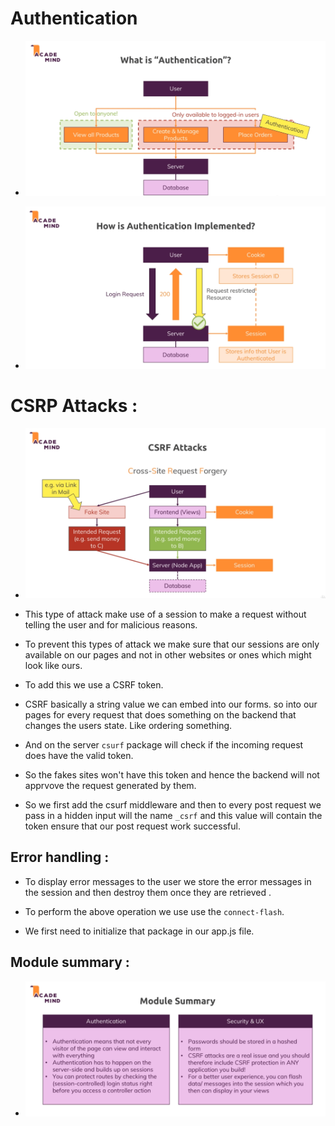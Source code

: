 # Authentication 

* ![](2022-05-13-22-51-11.png)

* ![](2022-05-13-22-53-17.png)

# CSRP Attacks : 

* ![](2022-05-13-23-42-09.png)

* This type of attack make use of a session to make a request without telling the user and for malicious reasons.

* To prevent this types of attack we make sure that our sessions are only available on our pages and not in other websites or ones which might look like ours.

* To add this we use a CSRF token.

* CSRF basically a string value we can embed into our forms. so into our pages for every request that does something on the backend that changes the users state. Like ordering something.

* And on the server `csurf` package will check if the incoming request does have the valid token.

* So the fakes sites won't have this token and hence the backend will not apprvove the request generated by them.

* So we first add the csurf middleware and then to every post request we pass in a hidden input will the name `_csrf` and this value will contain the token ensure that our post request work successful.

## Error handling : 

* To display error messages to the user we store the error messages in the session and then destroy them once they are retrieved .

* To perform the above operation we use use the `connect-flash`.

* We first need to initialize that package in our app.js file.

## Module summary : 

* ![](2022-05-14-15-22-31.png)